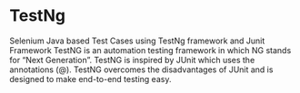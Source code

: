 # TestNg
Selenium Java based Test Cases using TestNg framework and Junit Framework
TestNG is an automation testing framework in which NG stands for “Next Generation”. TestNG is inspired by JUnit which uses the annotations (@). TestNG overcomes the disadvantages of JUnit and is designed to make end-to-end testing easy.
